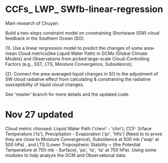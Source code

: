 # CCFs_ LWP_ SWfb-linear-regression 
Main research of Chuyan: 

Build a two-steps constraint model on constraining Shortwave (SW) cloud feedback in the Southern Ocean (SO). 

(1). Use a linear rergression model to predict the changes of some area-mean Cloud metrics(like Liquid Water Path) in GCMs (Global Climate Models) and Observations from picked large-scale Cloud-Controlling Factors (e.g., SST, LTS, Moisture Convergence, Subsidence); 

(2). Connect the area-averaged liquid changes in SO to the adjustment of SW cloud radiative effect from calculating & constraining the radiative susceptibility of liquid cloud changes.

See 'master' branch for more details and the updated code. 
 



# Nov 27 updated
Cloud metric choosed: Liquid Water Path ('clwvi' - 'clivi');  CCF: Srface Temperature ('ts'), Precipitation - Evaporation ('pr', 'hfls') (Need to to prove they are close to Moisture Convergence),
Subsidence at 500 mb ('wap' at 500 hPa) , and LTS (Lower Tropospheric Stability = (the Potential Temperature at 700 mb - Surface), 'ps', 'ts', 'ta' at 700 hPa). 
Using some modules to help analyze the GCM and Observational data.
